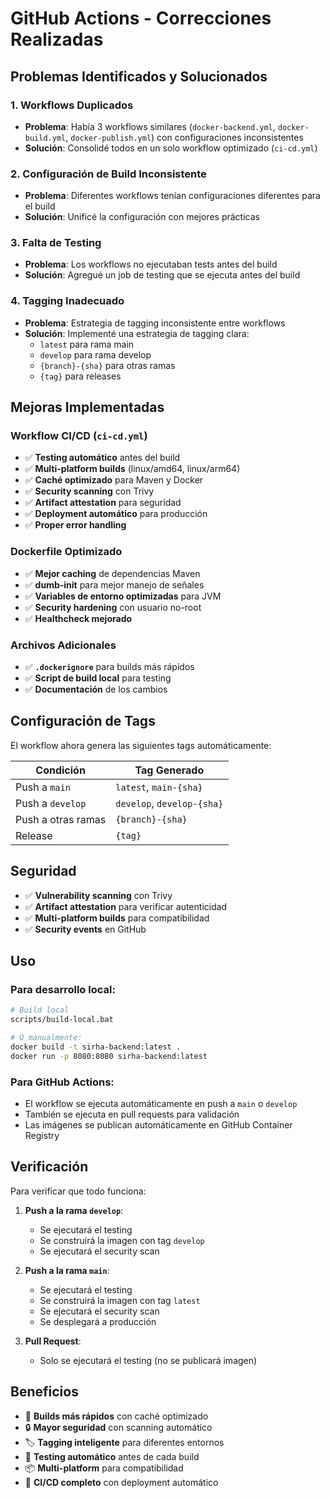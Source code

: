# GitHub Actions - Correcciones Realizadas

## Problemas Identificados y Solucionados

### 1. **Workflows Duplicados**
- **Problema**: Había 3 workflows similares (`docker-backend.yml`, `docker-build.yml`, `docker-publish.yml`) con configuraciones inconsistentes
- **Solución**: Consolidé todos en un solo workflow optimizado (`ci-cd.yml`)

### 2. **Configuración de Build Inconsistente**
- **Problema**: Diferentes workflows tenían configuraciones diferentes para el build
- **Solución**: Unificé la configuración con mejores prácticas

### 3. **Falta de Testing**
- **Problema**: Los workflows no ejecutaban tests antes del build
- **Solución**: Agregué un job de testing que se ejecuta antes del build

### 4. **Tagging Inadecuado**
- **Problema**: Estrategia de tagging inconsistente entre workflows
- **Solución**: Implementé una estrategia de tagging clara:
  - `latest` para rama main
  - `develop` para rama develop
  - `{branch}-{sha}` para otras ramas
  - `{tag}` para releases

## Mejoras Implementadas

### Workflow CI/CD (`ci-cd.yml`)
- ✅ **Testing automático** antes del build
- ✅ **Multi-platform builds** (linux/amd64, linux/arm64)
- ✅ **Caché optimizado** para Maven y Docker
- ✅ **Security scanning** con Trivy
- ✅ **Artifact attestation** para seguridad
- ✅ **Deployment automático** para producción
- ✅ **Proper error handling**

### Dockerfile Optimizado
- ✅ **Mejor caching** de dependencias Maven
- ✅ **dumb-init** para mejor manejo de señales
- ✅ **Variables de entorno optimizadas** para JVM
- ✅ **Security hardening** con usuario no-root
- ✅ **Healthcheck mejorado**

### Archivos Adicionales
- ✅ **`.dockerignore`** para builds más rápidos
- ✅ **Script de build local** para testing
- ✅ **Documentación** de los cambios

## Configuración de Tags

El workflow ahora genera las siguientes tags automáticamente:

| Condición | Tag Generado |
|-----------|--------------|
| Push a `main` | `latest`, `main-{sha}` |
| Push a `develop` | `develop`, `develop-{sha}` |
| Push a otras ramas | `{branch}-{sha}` |
| Release | `{tag}` |

## Seguridad

- ✅ **Vulnerability scanning** con Trivy
- ✅ **Artifact attestation** para verificar autenticidad
- ✅ **Multi-platform builds** para compatibilidad
- ✅ **Security events** en GitHub

## Uso

### Para desarrollo local:
```bash
# Build local
scripts/build-local.bat

# O manualmente:
docker build -t sirha-backend:latest .
docker run -p 8080:8080 sirha-backend:latest
```

### Para GitHub Actions:
- El workflow se ejecuta automáticamente en push a `main` o `develop`
- También se ejecuta en pull requests para validación
- Las imágenes se publican automáticamente en GitHub Container Registry

## Verificación

Para verificar que todo funciona:

1. **Push a la rama `develop`**:
   - Se ejecutará el testing
   - Se construirá la imagen con tag `develop`
   - Se ejecutará el security scan

2. **Push a la rama `main`**:
   - Se ejecutará el testing
   - Se construirá la imagen con tag `latest`
   - Se ejecutará el security scan
   - Se desplegará a producción

3. **Pull Request**:
   - Solo se ejecutará el testing (no se publicará imagen)

## Beneficios

- 🚀 **Builds más rápidos** con caché optimizado
- 🔒 **Mayor seguridad** con scanning automático
- 🏷️ **Tagging inteligente** para diferentes entornos
- 🧪 **Testing automático** antes de cada build
- 📦 **Multi-platform** para compatibilidad
- 🔄 **CI/CD completo** con deployment automático
